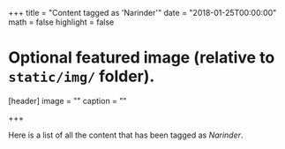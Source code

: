 +++
title = "Content tagged as 'Narinder'"
date = "2018-01-25T00:00:00"
math = false
highlight = false

# Optional featured image (relative to `static/img/` folder).
[header]
image = ""
caption = ""

+++

Here is a list of all the content that has been tagged as *Narinder*.
